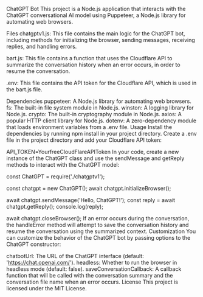 ChatGPT Bot
This project is a Node.js application that interacts with the ChatGPT conversational AI model using Puppeteer, a Node.js library for automating web browsers.

Files
chatgptv1.js: This file contains the main logic for the ChatGPT bot, including methods for initializing the browser, sending messages, receiving replies, and handling errors.

bart.js: This file contains a function that uses the Cloudflare API to summarize the conversation history when an error occurs, in order to resume the conversation.

.env: This file contains the API token for the Cloudflare API, which is used in the bart.js file.

Dependencies
puppeteer: A Node.js library for automating web browsers.
fs: The built-in file system module in Node.js.
winston: A logging library for Node.js.
crypto: The built-in cryptography module in Node.js.
axios: A popular HTTP client library for Node.js.
dotenv: A zero-dependency module that loads environment variables from a .env file.
Usage
Install the dependencies by running npm install in your project directory.
Create a .env file in the project directory and add your Cloudflare API token:

API_TOKEN=YourfreeCloudFlareAPIToken
In your code, create a new instance of the ChatGPT class and use the sendMessage and getReply methods to interact with the ChatGPT model:

const ChatGPT = require('./chatgptv1');

const chatgpt = new ChatGPT();
await chatgpt.initializeBrowser();

await chatgpt.sendMessage('Hello, ChatGPT!');
const reply = await chatgpt.getReply();
console.log(reply);

await chatgpt.closeBrowser();
If an error occurs during the conversation, the handleError method will attempt to save the conversation history and resume the conversation using the summarized context.
Customization
You can customize the behavior of the ChatGPT bot by passing options to the ChatGPT constructor:

chatbotUrl: The URL of the ChatGPT interface (default: 'https://chat.openai.com/').
headless: Whether to run the browser in headless mode (default: false).
saveConversationCallback: A callback function that will be called with the conversation summary and the conversation file name when an error occurs.
License
This project is licensed under the MIT License.
